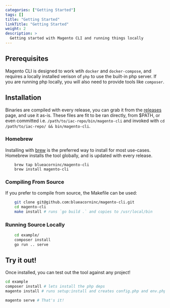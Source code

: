 ```yaml
---
categories: ["Getting Started"]
tags: [] 
title: "Getting Started"
linkTitle: "Getting Started"
weight: 2
description: >
  Getting started with Magento CLI and running things locally
---
```


## Prerequisites

Magento CLI is designed to work wtih `docker` and `docker-compose`, and requires a locally installed verison of `php` to use the built-in php server. If you are running php locally, you will also need to provide tools like `composer`.


## Installation

Binaries are compiled with every release, you can grab it from the [releases](https://github.com/blueacorninc/magento-cli/releases/) page, and use it as-is. These files are fit to be ran directly, from $PATH, or even committed i.e. `/path/to/iac-repo/bin/magento-cli` and invoked with `cd /path/to/iac-repo/ && bin/magento-cli`.

### Homebrew

Installing with [brew](https://brew.sh/) is the preferred way to install for most use-cases. Homebrew installs the tool globally, and is updated with every release. 

```/bin/bash
    brew tap blueacorninc/magento-cli
    brew install magento-cli
```

### Compiling From Source

If you prefer to compile from source, the Makefile can be used:

```bash
    git clone git@github.com:blueacorninc/magento-cli.git 
    cd magento-cli
    make install # runs `go build .` and copies to /usr/local/bin
```

### Running Source Locally

```bash
    cd example/
    composer install
    go run .. serve
```

## Try it out!

Once installed, you can test out the tool against any project!

```bash
cd example
composer install # lets install the php deps
magento install # runs setup:install and creates config.php and env.php

magento serve # That's it!
```
